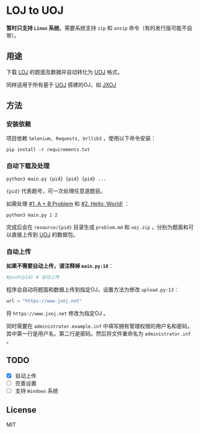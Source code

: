 # LOJ to UOJ

**暂时只支持 `Linux` 系统**。需要系统支持 `zip` 和 `unzip` 命令（有的发行版可能不自带）。

## 用途

下载 [LOJ](https://loj.ac) 的题面及数据并自动转化为 [UOJ](http://uoj.ac) 格式。

同样适用于所有基于 [UOJ](http://uoj.ac) 搭建的OJ，如 [JXOJ](https://www.jxoj.net)

## 方法

### 安装依赖

项目依赖 `Selenium, Requests, Urllib3` ，使用以下命令安装：

```
pip install -r requirements.txt
```

### 自动下载及处理

```
python3 main.py {pid} {pid} {pid} ...
```

`{pid}` 代表题号，可一次处理任意道题目。

如需处理 [#1. A + B Problem](https://loj.ac/problem/1) 和 [#2. Hello, World!](https://loj.ac/problem/2) ：

```
python3 main.py 1 2
```

完成后会在 `resource/{pid}` 目录生成 `problem.md` 和 `uoj.zip` ，分别为题面和可以直接上传到 [UOJ](http://uoj.ac) 的数据包。

### 自动上传

**如果不需要自动上传，请注释掉 `main.py:18`**：

```py
#push(pid) # 自动上传
```

程序会自动将题面和数据上传到指定OJ，设置方法为修改 `upload.py:13`：

```py
url = "https://www.jxoj.net"
```

将 `https://www.jxoj.net` 修改为指定OJ 。

同时需要在 `administrator.example.inf` 中填写拥有管理权限的用户名和密码，其中第一行是用户名，第二行是密码。然后将文件重命名为 `administrator.inf` 。

## TODO

- [x] 自动上传
- [ ] 完善设置
- [ ] 支持 `Windows` 系统

## License

MIT